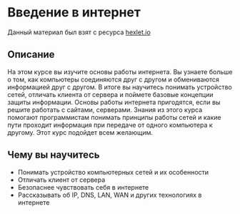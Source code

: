 # Введение в интернет

Данный материал был взят с ресурса [hexlet.io](https://ru.hexlet.io/courses/internet-fundamentals)

## Описание

На этом курсе вы изучите основы работы интернета. Вы узнаете больше о том, как компьютеры соединяются друг с другом и обмениваются информацией друг с другом. В итоге вы научитесь понимать устройство сетей, отличать клиента от сервера и поймете базовые концепции защиты информации. Основы работы интернета пригодятся, если вы решите работать с сайтами, серверами. Знания из этого курса помогают программистам понимать принципы работы сетей и какие пути проходит информация при передаче от одного компьютера к другому. Этот курс подойдет всем желающим.


## Чему вы научитесь

- Понимать устройство компьютерных сетей и их особенности
- Отличать клиент от сервера
- Безопаснее чувствовать себя в интернете
- Рассказывать об IP, DNS, LAN, WAN и других технологиях в интернете
